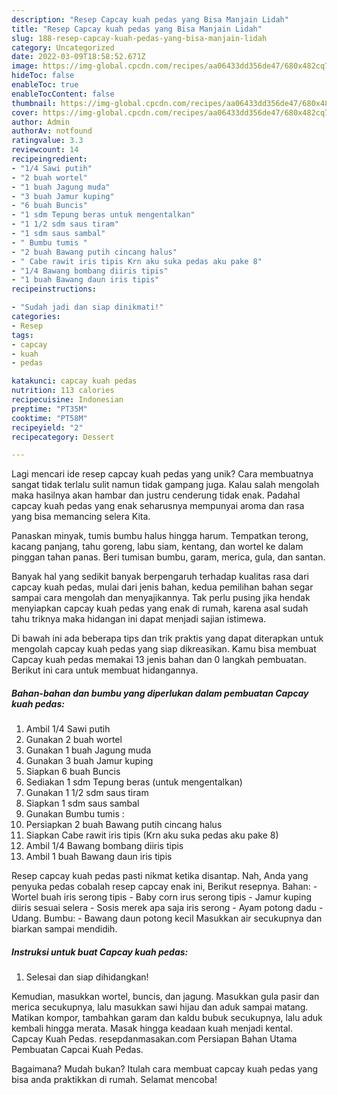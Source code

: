 ```yaml
---
description: "Resep Capcay kuah pedas yang Bisa Manjain Lidah"
title: "Resep Capcay kuah pedas yang Bisa Manjain Lidah"
slug: 188-resep-capcay-kuah-pedas-yang-bisa-manjain-lidah
category: Uncategorized
date: 2022-03-09T18:58:52.671Z
image: https://img-global.cpcdn.com/recipes/aa06433dd356de47/680x482cq70/capcay-kuah-pedas-foto-resep-utama.jpg
hideToc: false
enableToc: true
enableTocContent: false
thumbnail: https://img-global.cpcdn.com/recipes/aa06433dd356de47/680x482cq70/capcay-kuah-pedas-foto-resep-utama.jpg
cover: https://img-global.cpcdn.com/recipes/aa06433dd356de47/680x482cq70/capcay-kuah-pedas-foto-resep-utama.jpg
author: Admin
authorAv: notfound
ratingvalue: 3.3
reviewcount: 14
recipeingredient:
- "1/4 Sawi putih"
- "2 buah wortel"
- "1 buah Jagung muda"
- "3 buah Jamur kuping"
- "6 buah Buncis"
- "1 sdm Tepung beras untuk mengentalkan"
- "1 1/2 sdm saus tiram"
- "1 sdm saus sambal"
- " Bumbu tumis "
- "2 buah Bawang putih cincang halus"
- " Cabe rawit iris tipis Krn aku suka pedas aku pake 8"
- "1/4 Bawang bombang diiris tipis"
- "1 buah Bawang daun iris tipis"
recipeinstructions:

- "Sudah jadi dan siap dinikmati!"
categories:
- Resep
tags:
- capcay
- kuah
- pedas

katakunci: capcay kuah pedas 
nutrition: 113 calories
recipecuisine: Indonesian
preptime: "PT35M"
cooktime: "PT58M"
recipeyield: "2"
recipecategory: Dessert

---
```





Lagi mencari ide resep capcay kuah pedas yang unik? Cara membuatnya sangat tidak terlalu sulit namun tidak gampang juga. Kalau salah mengolah maka hasilnya akan hambar dan justru cenderung tidak enak. Padahal capcay kuah pedas yang enak seharusnya mempunyai aroma dan rasa yang bisa memancing selera Kita.





Panaskan minyak, tumis bumbu halus hingga harum. Tempatkan terong, kacang panjang, tahu goreng, labu siam, kentang, dan wortel ke dalam pinggan tahan panas. Beri tumisan bumbu, garam, merica, gula, dan santan.

Banyak hal yang sedikit banyak berpengaruh terhadap kualitas rasa dari capcay kuah pedas, mulai dari jenis bahan, kedua pemilihan bahan segar sampai cara mengolah dan menyajikannya. Tak perlu pusing jika hendak menyiapkan capcay kuah pedas yang enak di rumah, karena asal sudah tahu triknya maka hidangan ini dapat menjadi sajian istimewa.






Di bawah ini ada beberapa tips dan trik praktis yang dapat diterapkan untuk mengolah capcay kuah pedas yang siap dikreasikan. Kamu bisa membuat Capcay kuah pedas memakai 13 jenis bahan dan 0 langkah pembuatan. Berikut ini cara untuk membuat hidangannya.

<!--inarticleads1-->

##### Bahan-bahan dan bumbu yang diperlukan dalam pembuatan Capcay kuah pedas:

1. Ambil 1/4 Sawi putih
1. Gunakan 2 buah wortel
1. Gunakan 1 buah Jagung muda
1. Gunakan 3 buah Jamur kuping
1. Siapkan 6 buah Buncis
1. Sediakan 1 sdm Tepung beras (untuk mengentalkan)
1. Gunakan 1 1/2 sdm saus tiram
1. Siapkan 1 sdm saus sambal
1. Gunakan  Bumbu tumis :
1. Persiapkan 2 buah Bawang putih cincang halus
1. Siapkan  Cabe rawit iris tipis (Krn aku suka pedas aku pake 8)
1. Ambil 1/4 Bawang bombang diiris tipis
1. Ambil 1 buah Bawang daun iris tipis


Resep capcay kuah pedas pasti nikmat ketika disantap. Nah, Anda yang penyuka pedas cobalah resep capcay enak ini, Berikut resepnya. Bahan: - Wortel buah iris serong tipis - Baby corn irus serong tipis - Jamur kuping diiris sesuai selera - Sosis merek apa saja iris serong - Ayam potong dadu - Udang. Bumbu: - Bawang daun potong kecil Masukkan air secukupnya dan biarkan sampai mendidih. 

<!--inarticleads2-->

##### Instruksi untuk buat Capcay kuah pedas:


1. Selesai dan siap dihidangkan!

Kemudian, masukkan wortel, buncis, dan jagung. Masukkan gula pasir dan merica secukupnya, lalu masukkan sawi hijau dan aduk sampai matang. Matikan kompor, tambahkan garam dan kaldu bubuk secukupnya, lalu aduk kembali hingga merata. Masak hingga keadaan kuah menjadi kental. Capcay Kuah Pedas. resepdanmasakan.com Persiapan Bahan Utama Pembuatan Capcai Kuah Pedas. 

Bagaimana? Mudah bukan? Itulah cara membuat capcay kuah pedas yang bisa anda praktikkan di rumah. Selamat mencoba!
